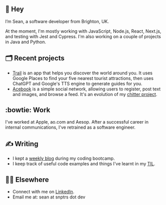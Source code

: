 ## :wave: Hey

I’m Sean, a software developer from Brighton, UK.

At the moment, I'm mostly working with JavaScript, Node.js, React, Next.js, and testing with Jest and Cypress. I'm also working on a couple of projects in Java and Python.

## :card_index_dividers: Recent projects

- [Trail](https://trailapp.net) is an app that helps you discover the world around you. It uses Google Places to find your five nearest tourist attractions, then uses ChatGPT and Google's TTS engine to generate guides for you.
- [Acebook](https://github.com/snptrs/bootcamp-acebook) is a simple social network, allowing users to register, post text and images, and browse a feed. It's an evolution of my [chitter project](https://github.com/snptrs/bootcamp-chitter-project).

## :bowtie: Work

I've worked at Apple, ao.com and Aesop. After a successful career in internal communications, I've retrained as a software engineer.

## :writing_hand: Writing

- I kept a [weekly blog](https://snptrs.dev/tag/bootcamp/) during my coding bootcamp.
- I keep track of useful code examples and things I've learnt in my [TIL](https://github.com/snptrs/til).

## :man_technologist: Elsewhere

- Connect with me on [LinkedIn](https://www.linkedin.com/in/snptrs/).
- Email me at: sean at snptrs dot dev

<!--
![](https://img.shields.io/badge/JavaScript-F7DF1E.svg?style=for-the-badge&logo=JavaScript&logoColor=black)
![](https://img.shields.io/badge/Next.js-000000.svg?style=for-the-badge&logo=nextdotjs&logoColor=white)
![](https://img.shields.io/badge/Node.js-339933.svg?style=for-the-badge&logo=nodedotjs&logoColor=white)
![](https://img.shields.io/badge/React-61DAFB.svg?style=for-the-badge&logo=React&logoColor=black)
-->
